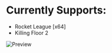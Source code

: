 # Currently Supports:
* Rocket League [x64]
* Killing Floor 2

![Preview](https://i.imgur.com/N0QwJUG.png)
